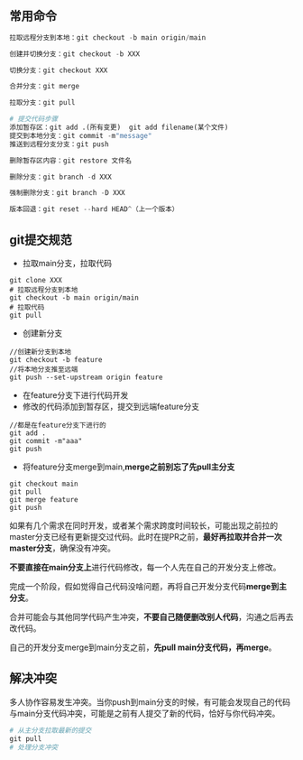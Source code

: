 ## 常用命令

```python
拉取远程分支到本地：git checkout -b main origin/main

创建并切换分支：git checkout -b XXX

切换分支：git checkout XXX

合并分支：git merge

拉取分支：git pull

# 提交代码步骤
添加暂存区：git add .(所有变更)  git add filename(某个文件)
提交到本地分支：git commit -m"message"
推送到远程分支分支：git push

删除暂存区内容：git restore 文件名

删除分支：git branch -d XXX

强制删除分支：git branch -D XXX

版本回退：git reset --hard HEAD^（上一个版本）
```

## git提交规范

- 拉取main分支，拉取代码

```
git clone XXX
# 拉取远程分支到本地
git checkout -b main origin/main
# 拉取代码
git pull
```

- 创建新分支

```
//创建新分支到本地
git checkout -b feature
//将本地分支推至远端
git push --set-upstream origin feature
```

- 在feature分支下进行代码开发
- 修改的代码添加到暂存区，提交到远端feature分支

```
//都是在feature分支下进行的
git add .
git commit -m"aaa"
git push
```

- 将feature分支merge到main,**merge之前别忘了先pull主分支**

```
git checkout main
git pull
git merge feature
git push
```

如果有几个需求在同时开发，或者某个需求跨度时间较长，可能出现之前拉的master分支已经有更新提交过代码。此时在提PR之前，**最好再拉取并合并一次master分支**，确保没有冲突。

**不要直接在main分支上**进行代码修改，每一个人先在自己的开发分支上修改。

完成一个阶段，假如觉得自己代码没啥问题，再将自己开发分支代码**merge到主分支**。

合并可能会与其他同学代码产生冲突，**不要自己随便删改别人代码**，沟通之后再去改代码。

自己的开发分支merge到main分支之前，**先pull main分支代码，再merge**。

## 解决冲突

多人协作容易发生冲突。当你push到main分支的时候，有可能会发现自己的代码与main分支代码冲突，可能是之前有人提交了新的代码，恰好与你代码冲突。

```python
# 从主分支拉取最新的提交
git pull 
# 处理分支冲突
```

